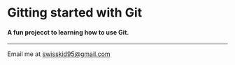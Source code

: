 # Gitting started with Git

#### A fun projecct to learning how to use **Git**.

---

Email me at [swisskid95@gmail.com](Mailto:swisskid95@gmail.com)